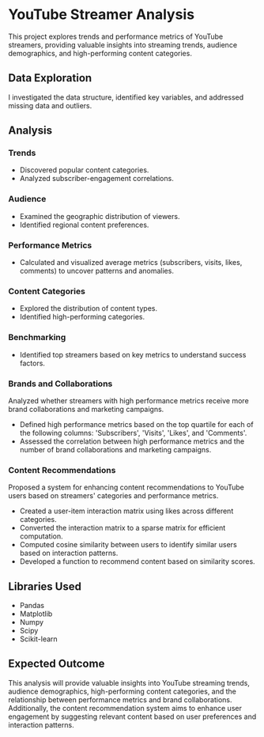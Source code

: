 # YouTube Streamer Analysis

This project explores trends and performance metrics of YouTube streamers, providing valuable insights into streaming trends, audience demographics, and high-performing content categories.

## Data Exploration

I investigated the data structure, identified key variables, and addressed missing data and outliers.

## Analysis

### Trends
- Discovered popular content categories.
- Analyzed subscriber-engagement correlations.

### Audience
- Examined the geographic distribution of viewers.
- Identified regional content preferences.

### Performance Metrics
- Calculated and visualized average metrics (subscribers, visits, likes, comments) to uncover patterns and anomalies.

### Content Categories
- Explored the distribution of content types.
- Identified high-performing categories.

### Benchmarking
- Identified top streamers based on key metrics to understand success factors.

### Brands and Collaborations
Analyzed whether streamers with high performance metrics receive more brand collaborations and marketing campaigns.
- Defined high performance metrics based on the top quartile for each of the following columns: 'Subscribers', 'Visits', 'Likes', and 'Comments'.
- Assessed the correlation between high performance metrics and the number of brand collaborations and marketing campaigns.

### Content Recommendations
Proposed a system for enhancing content recommendations to YouTube users based on streamers' categories and performance metrics.
- Created a user-item interaction matrix using likes across different categories.
- Converted the interaction matrix to a sparse matrix for efficient computation.
- Computed cosine similarity between users to identify similar users based on interaction patterns.
- Developed a function to recommend content based on similarity scores.

## Libraries Used
- Pandas
- Matplotlib
- Numpy
- Scipy
- Scikit-learn

## Expected Outcome

This analysis will provide valuable insights into YouTube streaming trends, audience demographics, high-performing content categories, and the relationship between performance metrics and brand collaborations. Additionally, the content recommendation system aims to enhance user engagement by suggesting relevant content based on user preferences and interaction patterns.





<!-- # YouTube Streamer Analysis

This project explores trends and performance metrics of YouTube streamers.

Data Exploration:

I investigated the data structure, identify key variables, and address missing data and outliers.

Analysis:

Trends: I discovered popular content categories and analyze subscriber-engagement correlations.
Audience: I examined the geographic distribution of viewers and identify regional content preferences.

Performance Metrics: I calculated and visualized average metrics (subscribers, visits, likes, comments) to uncover patterns and anomalies.

Content Categories: Explored the distribution of content types and identify high-performing categories.

Benchmarking:
We'll identify top streamers based on key metrics to understand success factors.

## Libaries Used
Pandas
Matplotlib
Numpy

### Expected Outcome:

This analysis will provide valuable insights into YouTube streaming trends, audience demographics, and high-performing content categories. -->